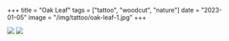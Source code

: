 +++
title = "Oak Leaf"
tags = ["tattoo", "woodcut", "nature"]
date = "2023-01-05"
image = "/img/tattoo/oak-leaf-1.jpg"
+++

![](/img/tattoo/oak-leaf-1.jpg)
![](/img/tattoo/oak-leaf-2.jpg)
